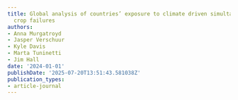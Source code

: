 ```yaml
---
title: Global analysis of countries’ exposure to climate driven simultaneous staple
  crop failures
authors:
- Anna Murgatroyd
- Jasper Verschuur
- Kyle Davis
- Marta Tuninetti
- Jim Hall
date: '2024-01-01'
publishDate: '2025-07-20T13:51:43.581038Z'
publication_types:
- article-journal
---
```


